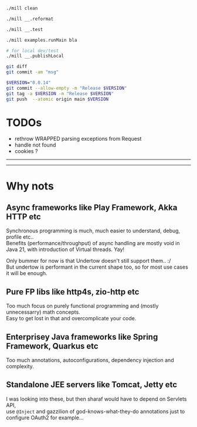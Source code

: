 


```sh

./mill clean

./mill __.reformat

./mill __.test

./mill examples.runMain bla

# for local dev/test
./mill __.publishLocal

git diff
git commit -am "msg"

$VERSION="0.0.14"
git commit --allow-empty -m "Release $VERSION"
git tag -a $VERSION -m "Release $VERSION"
git push  --atomic origin main $VERSION
```

# TODOs

- rethrow WRAPPED parsing exceptions from Request
- handle not found
- cookies ?


---
---

# Why nots

## Async frameworks like Play Framework, Akka HTTP etc
Synchronous programming is much, much easier to understand, debug, profile etc..  
Benefits (performance/throughput) of async handling are mostly void in Java 21, with introduction of Virtual threads. Yay! 

Only bummer for now is that Undertow doesn't still support them.. :/  
But undertow is performant in the current shape too, so for most use cases it will be enough.

## Pure FP libs like http4s, zio-http etc

Too much focus on purely functional programming and (mostly unnecessarry) math concepts.  
Easy to get lost in that and overcomplicate your code.

## Enterprisey Java frameworks like Spring Framework, Quarkus etc
Too much annotations, autoconfigurations, dependency injection and complexity.

## Standalone JEE servers like Tomcat, Jetty etc
I was looking into these, but then sharaf would have to depend on Servlets API,  
use `@Inject` and gazzilion of god-knows-what-they-do annotations just to configure OAuth2 for example...
